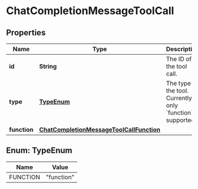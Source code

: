 

# ChatCompletionMessageToolCall


## Properties

| Name | Type | Description | Notes |
|------------ | ------------- | ------------- | -------------|
|**id** | **String** | The ID of the tool call. |  |
|**type** | [**TypeEnum**](#TypeEnum) | The type of the tool. Currently, only &#x60;function&#x60; is supported. |  |
|**function** | [**ChatCompletionMessageToolCallFunction**](ChatCompletionMessageToolCallFunction.md) |  |  |



## Enum: TypeEnum

| Name | Value |
|---- | -----|
| FUNCTION | &quot;function&quot; |



